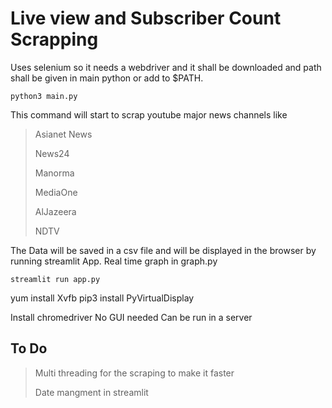 # Live view and Subscriber Count Scrapping

Uses selenium so it needs a webdriver and it shall be downloaded and path shall be given in main python or add to $PATH.

```shell
python3 main.py
```
This command will start to scrap youtube major news channels like

> Asianet News
>
> News24
>
> Manorma
>
> MediaOne
>
>AlJazeera
>
>NDTV

The Data will be saved in a csv file and will be displayed in the browser by running streamlit App.
Real time graph in graph.py

```shell
streamlit run app.py
```
yum install Xvfb
pip3 install PyVirtualDisplay


Install chromedriver
No GUI needed
Can be run in a server

## To Do
> Multi threading for the scraping to make it faster
>
> Date mangment in streamlit
